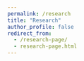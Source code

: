 ```yaml
---
permalink: /research
title: "Research"
author_profile: false
redirect_from: 
  - /research-page/
  - research-page.html
---
```


